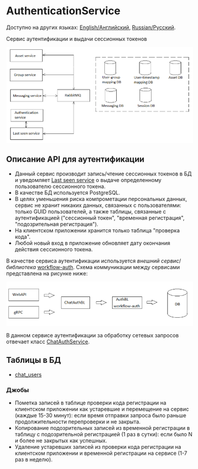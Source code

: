 # AuthenticationService

Доступно на других языках: [English/Английский](AuthenticationService.md), [Russian/Русский](AuthenticationService.ru.md).

Сервис аутентификации и выдачи сессионных токенов 

![SystemOverview](../img/SystemOverview.png)

## Описание API для аутентификации

- Данный сервис производит запись/чтение сессионных токенов в БД и уведомляет [Last seen service](LastSeenService.ru.md) о выдаче определенному пользователю сессионного токена.
- В качестве БД используется PostgreSQL.
- В целях уменьшения риска компрометации персональных данных, сервис не хранит никаких данных, связанных с пользователями: только GUID пользователей, а также таблицы, связанные с аутентификацией ("сессионный токен", "временная регистрация", "подозрительная регистрация").
- На клиентском приложении хранится только таблица "проверка кода".
- Любой новый вход в приложение обновляет дату окончания действия сессионного токена.

В качестве сервиса аутентификации используется *внешний сервис*/*библиотека* [workflow-auth](https://github.com/alexeysp11/workflow-auth).
Схема коммуникации между сервисами представлена на рисунке ниже:

![AuthService](../img/AuthService.png)

В данном сервисе аутентификации за обработку сетевых запросов отвечает класс [ChatAuthService](../Core/Services/ChatAuthService.md).

## Таблицы в БД

- [chat_users](../DbTables/chat_users.md)

### Джобы

- Пометка записей в таблице проверки кода регистрации на клиентском приложении как устаревшие и перемещение на сервис (каждые 15-30 минут): если время отправки запроса было раньше продолжительности перепроверки и не закрыта.
- Копирование подозрительных записей из временной регистрации в таблицу с подозрительной регистрацией (1 раз в сутки): если было N и более не закрытых как успешных.
- Удаление устаревших записей из проверки кода регистрации на клиентском приложении и временной регистрации на сервисе (1-7 раз в неделю).
